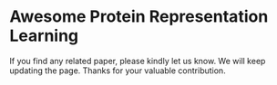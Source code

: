 # Awesome Protein Representation Learning
If you find any related paper, please kindly let us know. We will keep updating the page. Thanks for your valuable contribution.
